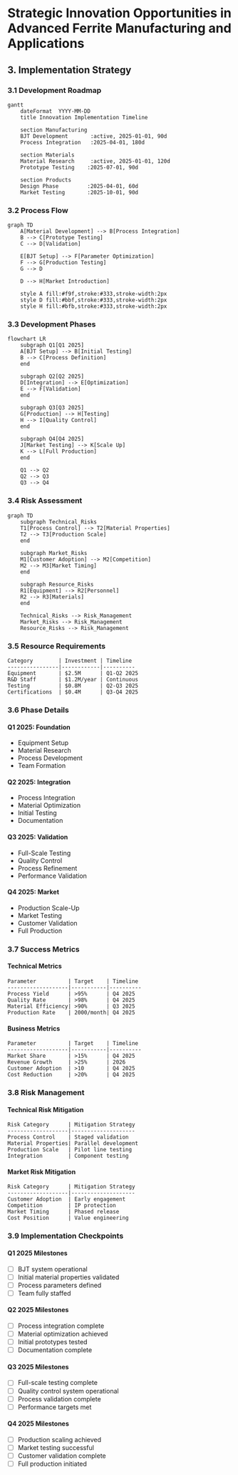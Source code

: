 # Strategic Innovation Opportunities in Advanced Ferrite Manufacturing and Applications

## 3. Implementation Strategy

### 3.1 Development Roadmap

```mermaid
gantt
    dateFormat  YYYY-MM-DD
    title Innovation Implementation Timeline
    
    section Manufacturing
    BJT Development       :active, 2025-01-01, 90d
    Process Integration   :2025-04-01, 180d
    
    section Materials
    Material Research     :active, 2025-01-01, 120d
    Prototype Testing    :2025-07-01, 90d
    
    section Products
    Design Phase         :2025-04-01, 60d
    Market Testing       :2025-10-01, 90d
```

### 3.2 Process Flow

```mermaid
graph TD
    A[Material Development] --> B[Process Integration]
    B --> C[Prototype Testing]
    C --> D[Validation]
    
    E[BJT Setup] --> F[Parameter Optimization]
    F --> G[Production Testing]
    G --> D
    
    D --> H[Market Introduction]
    
    style A fill:#f9f,stroke:#333,stroke-width:2px
    style D fill:#bbf,stroke:#333,stroke-width:2px
    style H fill:#bfb,stroke:#333,stroke-width:2px
```

### 3.3 Development Phases

```mermaid
flowchart LR
    subgraph Q1[Q1 2025]
    A[BJT Setup] --> B[Initial Testing]
    B --> C[Process Definition]
    end
    
    subgraph Q2[Q2 2025]
    D[Integration] --> E[Optimization]
    E --> F[Validation]
    end
    
    subgraph Q3[Q3 2025]
    G[Production] --> H[Testing]
    H --> I[Quality Control]
    end
    
    subgraph Q4[Q4 2025]
    J[Market Testing] --> K[Scale Up]
    K --> L[Full Production]
    end
    
    Q1 --> Q2
    Q2 --> Q3
    Q3 --> Q4
```

### 3.4 Risk Assessment

```mermaid
graph TD
    subgraph Technical_Risks
    T1[Process Control] --> T2[Material Properties]
    T2 --> T3[Production Scale]
    end
    
    subgraph Market_Risks
    M1[Customer Adoption] --> M2[Competition]
    M2 --> M3[Market Timing]
    end
    
    subgraph Resource_Risks
    R1[Equipment] --> R2[Personnel]
    R2 --> R3[Materials]
    end
    
    Technical_Risks --> Risk_Management
    Market_Risks --> Risk_Management
    Resource_Risks --> Risk_Management
```

### 3.5 Resource Requirements

```
Category        | Investment | Timeline
----------------|------------|----------
Equipment       | $2.5M      | Q1-Q2 2025
R&D Staff       | $1.2M/year | Continuous
Testing         | $0.8M      | Q2-Q3 2025
Certifications  | $0.4M      | Q3-Q4 2025
```

### 3.6 Phase Details

#### Q1 2025: Foundation
- Equipment Setup
- Material Research
- Process Development
- Team Formation

#### Q2 2025: Integration
- Process Integration
- Material Optimization
- Initial Testing
- Documentation

#### Q3 2025: Validation
- Full-Scale Testing
- Quality Control
- Process Refinement
- Performance Validation

#### Q4 2025: Market
- Production Scale-Up
- Market Testing
- Customer Validation
- Full Production

### 3.7 Success Metrics

#### Technical Metrics
```
Parameter          | Target    | Timeline
-------------------|-----------|----------
Process Yield      | >95%      | Q4 2025
Quality Rate       | >98%      | Q4 2025
Material Efficiency| >90%      | Q3 2025
Production Rate    | 2000/month| Q4 2025
```

#### Business Metrics
```
Parameter          | Target    | Timeline
-------------------|-----------|----------
Market Share       | >15%      | Q4 2025
Revenue Growth     | >25%      | 2026
Customer Adoption  | >10       | Q4 2025
Cost Reduction     | >20%      | Q4 2025
```

### 3.8 Risk Management

#### Technical Risk Mitigation
```
Risk Category      | Mitigation Strategy
-------------------|--------------------
Process Control    | Staged validation
Material Properties| Parallel development
Production Scale   | Pilot line testing
Integration        | Component testing
```

#### Market Risk Mitigation
```
Risk Category      | Mitigation Strategy
-------------------|--------------------
Customer Adoption  | Early engagement
Competition        | IP protection
Market Timing      | Phased release
Cost Position      | Value engineering
```

### 3.9 Implementation Checkpoints

#### Q1 2025 Milestones
- [ ] BJT system operational
- [ ] Initial material properties validated
- [ ] Process parameters defined
- [ ] Team fully staffed

#### Q2 2025 Milestones
- [ ] Process integration complete
- [ ] Material optimization achieved
- [ ] Initial prototypes tested
- [ ] Documentation complete

#### Q3 2025 Milestones
- [ ] Full-scale testing complete
- [ ] Quality control system operational
- [ ] Process validation complete
- [ ] Performance targets met

#### Q4 2025 Milestones
- [ ] Production scaling achieved
- [ ] Market testing successful
- [ ] Customer validation complete
- [ ] Full production initiated